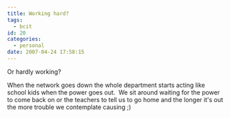 ```yaml
---
title: Working hard?
tags:
  - bcit
id: 20
categories:
  - personal
date: 2007-04-24 17:58:15
---
```


Or hardly working?

When the network goes down the whole department starts acting like school kids when the power goes out.  We sit around waiting for the power to come back on or the teachers to tell us to go home and the longer it's out the more trouble we contemplate causing ;)
